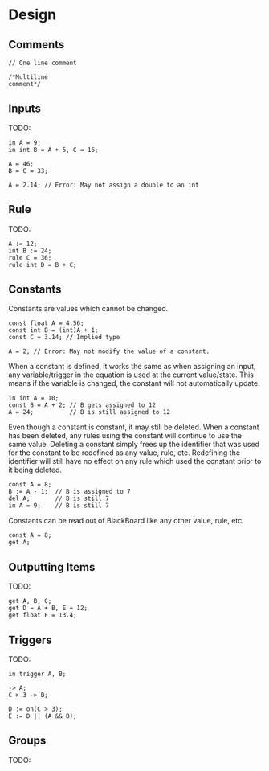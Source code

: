 ﻿# Design


## Comments


```
// One line comment

/*Multiline
comment*/
```

## Inputs

TODO:

```
in A = 9;
in int B = A + 5, C = 16;
```

```
A = 46;
B = C = 33;

A = 2.14; // Error: May not assign a double to an int
```

## Rule

TODO:

```
A := 12;
int B := 24;
rule C = 36;
rule int D = B + C;
```

## Constants

Constants are values which cannot be changed.

```
const float A = 4.56;
const int B = (int)A + 1;
const C = 3.14; // Implied type

A = 2; // Error: May not modify the value of a constant.
```

When a constant is defined, it works the same as when assigning an input,
any variable/trigger in the equation is used at the current value/state.
This means if the variable is changed, the constant will not automatically update.

```
in int A = 10;
const B = A + 2; // B gets assigned to 12
A = 24;          // B is still assigned to 12
```

Even though a constant is constant, it may still be deleted.
When a constant has been deleted, any rules using the constant will continue
to use the same value. Deleting a constant simply frees up the identifier
that was used for the constant to be redefined as any value, rule, etc.
Redefining the identifier will still have no effect on any rule which used
the constant prior to it being deleted.

```
const A = 8;
B := A - 1;  // B is assigned to 7
del A;       // B is still 7
in A = 9;    // B is still 7
```

Constants can be read out of BlackBoard like any other value, rule, etc.

```
const A = 8;
get A;
```

## Outputting Items

TODO:

```
get A, B, C;
get D = A + B, E = 12;
get float F = 13.4;
```

## Triggers

TODO:

```
in trigger A, B;
```

```
-> A;
C > 3 -> B;
```

```
D := on(C > 3);
E := D || (A && B);
```


## Groups

TODO:

